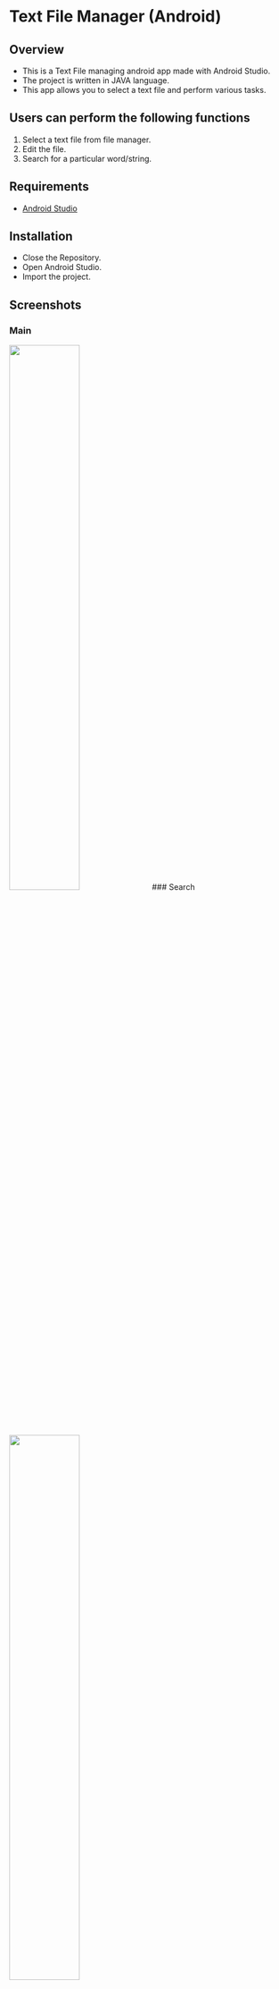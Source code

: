 # Text File Manager (Android)
## Overview
* This is a Text File managing android app made with Android Studio.
* The project is written in JAVA language.
* This app allows you to select a text file and perform various tasks.

## Users can perform the following functions
1. Select a text file from file manager.
2. Edit the file.
3. Search for a particular word/string.

## Requirements
* [Android Studio](https://developer.android.com/studio)

## Installation
* Close the Repository.
* Open Android Studio.
* Import the project.

## Screenshots
### Main
<img src="" width="50%">
### Search
<img src="" width="50%">
